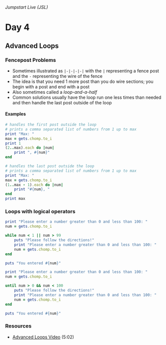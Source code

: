 _Jumpstart Live (JSL)_
# Day 4
## Advanced Loops

### Fencepost Problems
* Sometimes illustrated as `|-|-|-|-|` with the `|` representing a fence post and the `-` representing the wire of the fence
* The idea is that you need 1 more post than you do wire sections; you begin with a post and end with a post
* Also sometimes called a _loop-and-a-half_
* Common solutions usually have the loop run one less times than needed and then handle the last post outside of the loop

#### Examples

```ruby
# handles the first post outside the loop
# prints a comma separated list of numbers from 1 up to max
print "Max: "
max = gets.chomp.to_i
print 1
(2..max).each do |num|
	print ", #{num}" 
end
```

```ruby
# handles the last post outside the loop
# prints a comma separated list of numbers from 1 up to max
print "Max: "
max = gets.chomp.to_i
(1..max - 1).each do |num|
	print "#{num}, " 
end
print max
```

### Loops with logical operators

```ruby
print "Please enter a number greater than 0 and less than 100: "
num = gets.chomp.to_i

while num < 1 || num > 99
	puts "Please follow the directions!"
	print "Please enter a number greater than 0 and less than 100: "
	num = gets.chomp.to_i
end

puts "You entered #{num}"
```

```ruby
print "Please enter a number greater than 0 and less than 100: "
num = gets.chomp.to_i

until num > 0 && num < 100
	puts "Please follow the directions!"
	print "Please enter a number greater than 0 and less than 100: "
	num = gets.chomp.to_i
end

puts "You entered #{num}"
```

### Resources
* [Advanced Loops Video](https://adaacademy.hosted.panopto.com/Panopto/Pages/Viewer.aspx?id=39c011c5-5d58-4f15-973a-7a4ffb2ce5c1) (5:02)